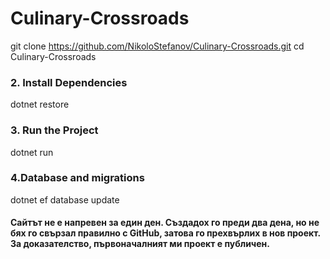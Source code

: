 # Culinary-Crossroads
git clone https://github.com/NikoloStefanov/Culinary-Crossroads.git
cd Culinary-Crossroads

### 2. Install Dependencies

dotnet restore

### 3. Run the Project

dotnet run

### 4.Database and migrations

dotnet ef database update


#### Сайтът не е напревен за един ден. Създадох го преди два дена, но не бях го свързал правилно с GitHub, затова го прехвърлих в нов проект. За доказателство, първоначалният ми проект е публичен.

